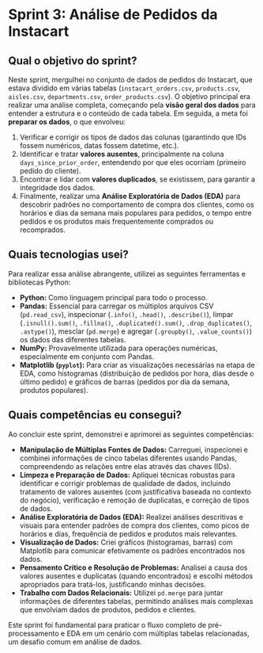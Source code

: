 # Sprint 3: Análise de Pedidos da Instacart

## Qual o objetivo do sprint?

Neste sprint, mergulhei no conjunto de dados de pedidos do Instacart, que estava dividido em várias tabelas (`instacart_orders.csv`, `products.csv`, `aisles.csv`, `departments.csv`, `order_products.csv`). O objetivo principal era realizar uma análise completa, começando pela **visão geral dos dados** para entender a estrutura e o conteúdo de cada tabela. Em seguida, a meta foi **preparar os dados**, o que envolveu:

1.  Verificar e corrigir os tipos de dados das colunas (garantindo que IDs fossem numéricos, datas fossem datetime, etc.).
2.  Identificar e tratar **valores ausentes**, principalmente na coluna `days_since_prior_order`, entendendo por que eles ocorriam (primeiro pedido do cliente).
3.  Encontrar e lidar com **valores duplicados**, se existissem, para garantir a integridade dos dados.
4.  Finalmente, realizar uma **Análise Exploratória de Dados (EDA)** para descobrir padrões no comportamento de compra dos clientes, como os horários e dias da semana mais populares para pedidos, o tempo entre pedidos e os produtos mais frequentemente comprados ou recomprados.

## Quais tecnologias usei?

Para realizar essa análise abrangente, utilizei as seguintes ferramentas e bibliotecas Python:

*   **Python:** Como linguagem principal para todo o processo.
*   **Pandas:** Essencial para carregar os múltiplos arquivos CSV (`pd.read_csv`), inspecionar (`.info()`, `.head()`, `.describe()`), limpar (`.isnull().sum()`, `.fillna()`, `.duplicated().sum()`, `.drop_duplicates()`, `.astype()`), mesclar (`pd.merge`) e agregar (`.groupby()`, `.value_counts()`) os dados das diferentes tabelas.
*   **NumPy:** Provavelmente utilizada para operações numéricas, especialmente em conjunto com Pandas.
*   **Matplotlib (`pyplot`):** Para criar as visualizações necessárias na etapa de EDA, como histogramas (distribuição de pedidos por hora, dias desde o último pedido) e gráficos de barras (pedidos por dia da semana, produtos populares).

## Quais competências eu consegui?

Ao concluir este sprint, demonstrei e aprimorei as seguintes competências:

*   **Manipulação de Múltiplas Fontes de Dados:** Carreguei, inspecionei e combinei informações de cinco tabelas diferentes usando Pandas, compreendendo as relações entre elas através das chaves (IDs).
*   **Limpeza e Preparação de Dados:** Apliquei técnicas robustas para identificar e corrigir problemas de qualidade de dados, incluindo tratamento de valores ausentes (com justificativa baseada no contexto do negócio), verificação e remoção de duplicatas, e correção de tipos de dados.
*   **Análise Exploratória de Dados (EDA):** Realizei análises descritivas e visuais para entender padrões de compra dos clientes, como picos de horários e dias, frequência de pedidos e produtos mais relevantes.
*   **Visualização de Dados:** Criei gráficos (histogramas, barras) com Matplotlib para comunicar efetivamente os padrões encontrados nos dados.
*   **Pensamento Crítico e Resolução de Problemas:** Analisei a causa dos valores ausentes e duplicatas (quando encontrados) e escolhi métodos apropriados para tratá-los, justificando minhas decisões.
*   **Trabalho com Dados Relacionais:** Utilizei `pd.merge` para juntar informações de diferentes tabelas, permitindo análises mais complexas que envolviam dados de produtos, pedidos e clientes.

Este sprint foi fundamental para praticar o fluxo completo de pré-processamento e EDA em um cenário com múltiplas tabelas relacionadas, um desafio comum em análise de dados.